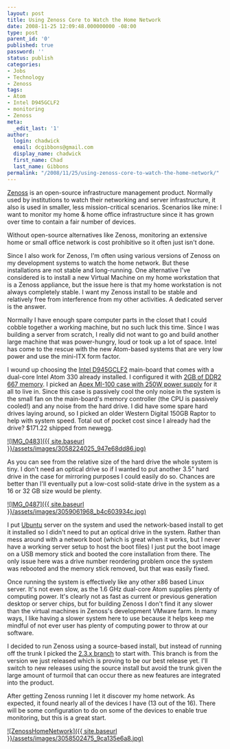 ```yaml
---
layout: post
title: Using Zenoss Core to Watch the Home Network
date: 2008-11-25 12:09:48.000000000 -08:00
type: post
parent_id: '0'
published: true
password: ''
status: publish
categories:
- Jobs
- Technology
- Zenoss
tags:
- Atom
- Intel D945GCLF2
- monitoring
- Zenoss
meta:
  _edit_last: '1'
author:
  login: chadwick
  email: dcgibbons@gmail.com
  display_name: chadwick
  first_name: Chad
  last_name: Gibbons
permalink: "/2008/11/25/using-zenoss-core-to-watch-the-home-network/"
---
```

[Zenoss](http://www.zenoss.com/) is an open-source infrastructure management product. Normally used by institutions to watch their networking and server infrastructure, it also is used in smaller, less mission-critical scenarios. Scenarios like mine: I want to monitor my home & home office infrastructure since it has grown over time to contain a fair number of devices.

Without open-source alternatives like Zenoss, monitoring an extensive home or small office network is cost prohibitive so it often just isn't done.

Since I also work for Zenoss, I'm often using various versions of Zenoss on my development systems to watch the home network. But these installations are not stable and long-running. One alternative I've considered is to install a new Virtual Machine on my home workstation that is a Zenoss appliance, but the issue here is that my home workstation is not always completely stable. I want my Zenoss install to be stable and relatively free from interference from my other activities. A dedicated server is the answer.

Normally I have enough spare computer parts in the closet that I could cobble together a working machine, but no such luck this time. Since I was building a server from scratch, I really did not want to go and build another large machine that was power-hungry, loud or took up a lot of space. Intel has come to the rescue with the new Atom-based systems that are very low power and use the mini-ITX form factor.

I wound up choosing the [Intel D945GCLF2](http://www.newegg.com/Product/Product.aspx?Item=N82E16813121359) main-board that comes with a dual-core Intel Atom 330 already installed. I configured it with [2GB of DDR2 667 memory](http://www.newegg.com/Product/Product.aspx?Item=N82E16820134192). I picked an [Apex MI-100 case with 250W power supply](http://www.newegg.com/Product/Product.aspx?Item=N82E16811154084) for it all to live in. Since this case is passively cool the only noise in the system is the small fan on the main-board's memory controller (the CPU is passively cooled!) and any noise from the hard drive. I did have some spare hard drives laying around, so I picked an older Western Digital 150GB Raptor to help with system speed. Total out of pocket cost since I already had the drive? $171.22 shipped from newegg.

[![IMG_0483]({{ site.baseurl }}/assets/images/3058224025_947e68dd86.jpg)](http://www.flickr.com/photos/26521676@N00/3058224025/ "IMG\_0483 by dcgibbons, on Flickr")

As you can see from the relative size of the hard drive the whole system is tiny. I don't need an optical drive so if I wanted to put another 3.5" hard drive in the case for mirroring purposes I could easily do so. Chances are better than I'll eventually put a low-cost solid-state drive in the system as a 16 or 32 GB size would be plenty.

[![IMG_0487]({{ site.baseurl }}/assets/images/3059061968_b4c603934c.jpg)](http://www.flickr.com/photos/26521676@N00/3059061968/ "IMG\_0487 by dcgibbons, on Flickr")

I put [Ubuntu](http://www.ubuntu.com/) server on the system and used the network-based install to get it installed so I didn't need to put an optical drive in the system. Rather than mess around with a network boot (which is great when it works, but I never have a working server setup to host the boot files) I just put the boot image on a USB memory stick and booted the core installation from there. The only issue here was a drive number reordering problem once the system was rebooted and the memory stick removed, but that was easily fixed.

Once running the system is effectively like any other x86 based Linux server. It's not even slow, as the 1.6 GHz dual-core Atom supplies plenty of computing power. It's clearly not as fast as current or previous generation desktop or server chips, but for building Zenoss I don't find it any slower than the virtual machines in Zenoss's development VMware farm. In many ways, I like having a slower system here to use because it helps keep me mindful of not ever user has plenty of computing power to throw at our software.

I decided to run Zenoss using a source-based install, but instead of running off the trunk I picked the [2.3.x branch](http://dev.zenoss.org/trac/browser/branches/zenoss-2.3.x) to start with. This branch is from the version we just released which is proving to be our best release yet. I'll switch to new releases using the source install but avoid the trunk given the large amount of turmoil that can occur there as new features are integrated into the product.

After getting Zenoss running I let it discover my home network. As expected, it found nearly all of the devices I have (13 out of the 16). There will be some configuration to do on some of the devices to enable true monitoring, but this is a great start.

[![ZenossHomeNetwork]({{ site.baseurl }}/assets/images/3058502475_9ca135e6a8.jpg)](http://www.flickr.com/photos/26521676@N00/3058502475/ "ZenossHomeNetwork by dcgibbons, on Flickr")

